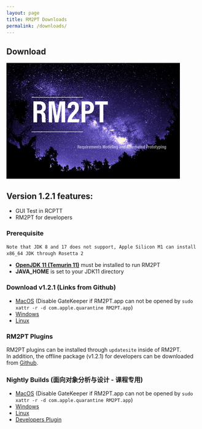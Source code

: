 ```yaml
---
layout: page
title: RM2PT Downloads
permalink: /downloads/
---
```


## Download

![logo](/imgs/splash.png)

## Version 1.2.1 features:
* GUI Test in RCPTT
* RM2PT for developers

###  Prerequisite

`Note that JDK 8 and 17 does not support, Apple Silicon M1 can install x86_64 JDK through Rosetta 2`
* **[OpenJDK 11 (Temurin 11)](https://adoptium.net)** must be installed to run RM2PT
* **JAVA_HOME** is set to your JDK11 directory


### Download v1.2.1 (Links from Github)

* [MacOS](https://github.com/RM2PT/Release/releases/download/v1.2.1/RM2PT-macosx.cocoa.x86_64.zip) (Disable GateKeeper if RM2PT.app can not be opened by `sudo xattr -r -d com.apple.quarantine RM2PT.app`)
* [Windows](https://github.com/RM2PT/Release/releases/download/v1.2.1/RM2PT-win32.win32.x86_64.zip)
* [Linux](https://github.com/RM2PT/Release/releases/download/v1.2.1/RM2PT-linux.gtk.x86_64.zip)

<!-- ### Download (Mirrors in China)

* [Beihang Pan](https://bhpan.buaa.edu.cn:443/link/C28986F400B976136794C72C80B97A21) (All Versions) -->

### RM2PT Plugins
RM2PT plugins can be installed through `updatesite` inside of RM2PT. <br />
In addition, the offline package (v1.2.1) for developers can be downloaded from [Github](https://github.com/RM2PT/Release/releases/download/v1.2.1/net.mydreamy.requirementmodel.updatesite-1.2.0-SNAPSHOT.zip).

### Nightly Builds (面向对象分析与设计 - 课程专用)

* [MacOS](https://www.icloud.com/iclouddrive/0rO9Qug08pBKiHTviGHj2ZkMA#RM2PT-macosx.cocoa) (Disable GateKeeper if RM2PT.app can not be opened by `sudo xattr -r -d com.apple.quarantine RM2PT.app`)
* [Windows](https://www.icloud.com/iclouddrive/0OHAGG6IU3cGv8pzFAIDuH0mw#RM2PT-win32.win32)
* [Linux](https://www.icloud.com/iclouddrive/0GmFypKWJWEQJ_fyJlYT3w5oA#RM2PT-linux.gtk)
* [Developers Plugin](https://www.icloud.com/iclouddrive/0KvlqR97u_IuffPvyzsVy3iyg#net.mydreamy.requirementmodel.updatesite-1.2)
